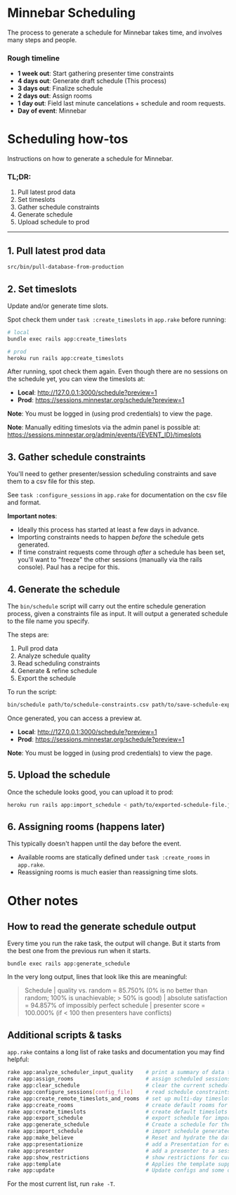 # Minnebar Scheduling
The process to generate a schedule for Minnebar takes time, and involves many steps and people.

### Rough timeline
* **1 week out**: Start gathering presenter time constraints
* **4 days out**: Generate draft schedule (This process)
* **3 days out**: Finalize schedule
* **2 days out**: Assign rooms
* **1 day out**: Field last minute cancelations + schedule and room requests.
* **Day of event**: Minnebar


# Scheduling how-tos
Instructions on how to generate a schedule for Minnebar.

### TL;DR:

1. Pull latest prod data
2. Set timeslots
3. Gather schedule constraints
4. Generate schedule
5. Upload schedule to prod

----

## 1. Pull latest prod data
```bash
src/bin/pull-database-from-production
```

## 2. Set timeslots
Update and/or generate time slots.

Spot check them under `task :create_timeslots` in `app.rake` before running:
```bash
# local
bundle exec rails app:create_timeslots

# prod
heroku run rails app:create_timeslots
```

After running, spot check them again. Even though there are no sessions on the schedule yet, you can view the timeslots at:

* **Local**: http://127.0.0.1:3000/schedule?preview=1
* **Prod**: https://sessions.minnestar.org/schedule?preview=1

**Note**: You must be logged in (using prod credentials) to view the page.


**Note**: Manually editing timeslots via the admin panel is possible at:
https://sessions.minnestar.org/admin/events/{EVENT_ID}/timeslots

## 3. Gather schedule constraints
You'll need to gether presenter/session scheduling constraints and save them to a csv file for this step.

See `task :configure_sessions` in `app.rake` for documentation on the csv file and format.

**Important notes**:
* Ideally this process has started at least a few days in advance.
* Importing constraints needs to happen _before_ the schedule gets generated.
* If time constraint requests come through _after_ a schedule has been set, you'll want to "freeze" the other sessions (manually via the rails console). Paul has a recipe for this.


## 4. Generate the schedule
The `bin/schedule` script will carry out the entire schedule generation process, given a constraints file as input. It will output a generated schedule to the file name you specify.

The steps are:

  1. Pull prod data
  2. Analyze schedule quality
  3. Read scheduling constraints
  4. Generate & refine schedule
  5. Export the schedule

To run the script:
```bash
bin/schedule path/to/schedule-constraints.csv path/to/save-schedule-export.json
```
Once generated, you can access a preview at.
* **Local**: http://127.0.0.1:3000/schedule?preview=1
* **Prod**: https://sessions.minnestar.org/schedule?preview=1

**Note**: You must be logged in (using prod credentials) to view the page.
## 5. Upload the schedule
Once the schedule looks good, you can upload it to prod:
```bash
heroku run rails app:import_schedule < path/to/exported-schedule-file.json
```

## 6. Assigning rooms (happens later)
This typically doesn't happen until the day before the event.

* Available rooms are statically defined under `task :create_rooms` in `app.rake`.
* Reassigning rooms is much easier than reassigning time slots.

# Other notes

## How to read the generate schedule output
Every time you run the rake task, the output will change. But it starts from the best one from the previous run when it starts.
```
bundle exec rails app:generate_schedule
```

In the very long output, lines that look like this are meaningful:

>  Schedule
  | quality vs. random = 85.750% (0% is no better than random; 100% is unachievable; > 50% is good)
  | absolute satisfaction = 94.857% of impossibly perfect schedule
  | presenter score = 100.000% (if < 100 then presenters have conflicts)

## Additional scripts & tasks
`app.rake` contains a long list of rake tasks and documentation you may find helpful:

```bash
rake app:analyze_scheduler_input_quality    # print a summary of data that will affect the quality of...
rake app:assign_rooms                       # assign scheduled sessions to rooms
rake app:clear_schedule                     # clear the current schedule (DANGER: Irreversible
rake app:configure_sessions[config_file]    # read schedule constraints and session deletions from a ...
rake app:create_remote_timeslots_and_rooms  # set up multi-day timeslots for a remote event
rake app:create_rooms                       # create default rooms for most recent event
rake app:create_timeslots                   # create default timeslots for the most recent event
rake app:export_schedule                    # export schedule for import to another node (for running...
rake app:generate_schedule                  # Create a schedule for the current event
rake app:import_schedule                    # import schedule generated by app:export_schedule
rake app:make_believe                       # Reset and hydrate the database with dummy data
rake app:presentationize                    # add a Presentation for each Session with the session ow...
rake app:presenter                          # add a presenter to a session
rake app:show_restrictions                  # show restrictions for current event
rake app:template                           # Applies the template supplied by LOCATION=(/path/to/tem...
rake app:update                             # Update configs and some other initially generated files...
```

For the most current list, run `rake -T`.